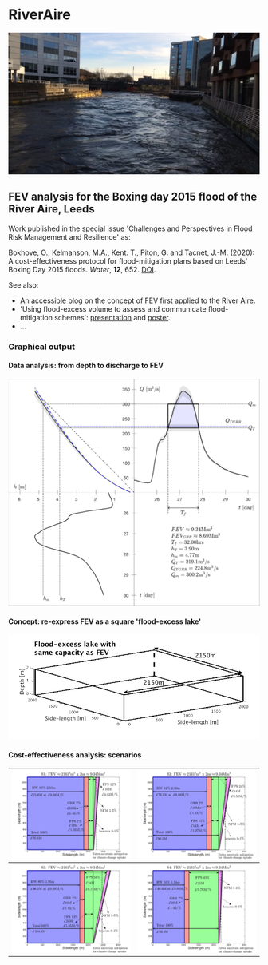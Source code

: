 # RiverAire

![LeedsAire](figs/archesdown.png)

## FEV analysis for the Boxing day 2015 flood of the River Aire, Leeds

Work published in the special issue 'Challenges and Perspectives in Flood Risk Management and Resilience' as: 

Bokhove, O., Kelmanson, M.A., Kent. T., Piton, G. and Tacnet, J.-M. (2020): A cost-effectiveness protocol for flood-mitigation plans based on Leeds' Boxing Day 2015 floods. *Water*, **12**, 652. [DOI](https://doi.org/10.3390/w12030652).

See also:
* An [accessible blog](https://research.reading.ac.uk/dare/2018/09/27/using-flood-excess-volume-to-quantify-and-communicate-flood-mitigation-schemes/) on the concept of FEV first applied to the River Aire.
* 'Using flood-excess volume to assess and communicate flood-mitigation schemes': [presentation](http://www1.maths.leeds.ac.uk/~amttk/files/leedskyoto.pdf) and [poster](http://www1.maths.leeds.ac.uk/~amttk/files/INI_sept2018.pdf). 
* ...

### Graphical output 
#### Data analysis: from depth to discharge to FEV
![3panel](figs/armley_3panel_errGRR.png)

#### Concept: re-express FEV as a square 'flood-excess lake'
![FEL](figs/FEL.png)


#### Cost-effectiveness analysis: scenarios

![S1](figs/S1armgrrv3.jpg) | ![S2](figs/S2armgrrv3.jpg)
:-------------------------:|:-------------------------:
![S3](figs/S3armgrrv3.jpg) | ![S4](figs/S4armgrrv3.jpg)
